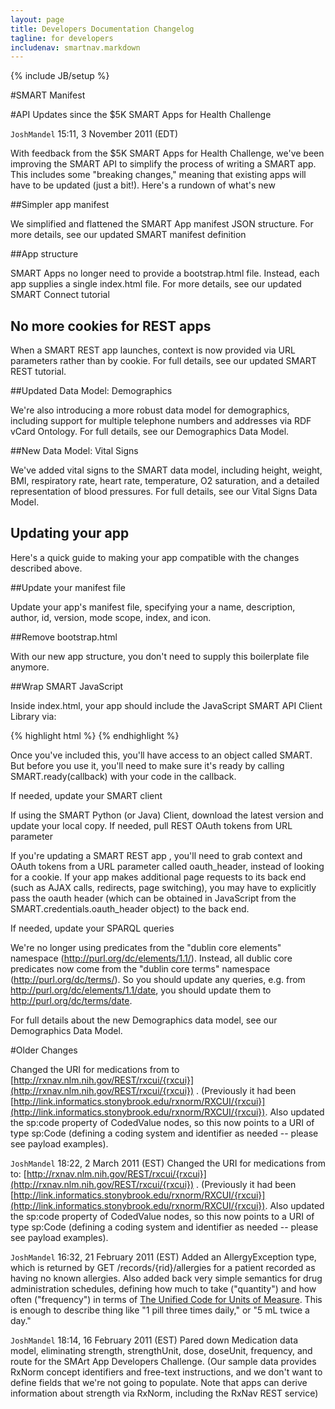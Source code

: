 ```yaml
---
layout: page
title: Developers Documentation Changelog
tagline: for developers
includenav: smartnav.markdown
---
```

{% include JB/setup %}

<div id="toc"> </div>

#SMART Manifest

#API Updates since the $5K SMART Apps for Health Challenge

`JoshMandel` 15:11, 3 November 2011 (EDT) 

With feedback from the $5K SMART Apps for Health Challenge, we've been improving the SMART API to simplify the process of writing a SMART app. This includes some "breaking changes," meaning that existing apps will have to be updated (just a bit!). Here's a rundown of what's new

##Simpler app manifest

We simplified and flattened the SMART App manifest JSON structure. For more details, see our updated SMART manifest definition 

##App structure

SMART Apps no longer need to provide a bootstrap.html file. Instead, each app supplies a single index.html file. For more details, see our updated SMART Connect tutorial

## No more cookies for REST apps

When a SMART REST app launches, context is now provided via URL parameters rather than by cookie. For full details, see our updated SMART REST tutorial.

##Updated Data Model: Demographics

We're also introducing a more robust data model for demographics, including support for multiple telephone numbers and addresses via RDF vCard Ontology. For full details, see our Demographics Data Model.

##New Data Model: Vital Signs

We've added vital signs to the SMART data model, including height, weight, BMI, respiratory rate, heart rate, temperature, O2 saturation, and a detailed representation of blood pressures. For full details, see our Vital Signs Data Model.

## Updating your app

Here's a quick guide to making your app compatible with the changes described above.

##Update your manifest file

Update your app's manifest file, specifying your a name, description, author, id, version, mode scope, index, and icon.

##Remove bootstrap.html

With our new app structure, you don't need to supply this boilerplate file anymore.

##Wrap SMART JavaScript

Inside index.html, your app should include the JavaScript SMART API Client Library via:

{% highlight html %}
    <script src="http://sample-apps.smartplatforms.org/framework/smart/scripts/smart-api-client.js"></script>
{% endhighlight  %}

Once you've included this, you'll have access to an object called SMART. But before you use it, you'll need to make sure it's ready by calling SMART.ready(callback) with your code in the callback.

If needed, update your SMART client

If using the SMART Python (or Java) Client, download the latest version and update your local copy.
 If needed, pull REST OAuth tokens from URL parameter

If you're updating a SMART REST app , you'll need to grab context and OAuth tokens from a URL parameter called oauth_header, instead of looking for a cookie. If your app makes additional page requests to its back end (such as AJAX calls, redirects, page switching), you may have to explicitly pass the oauth header (which can be obtained in JavaScript from the SMART.credentials.oauth_header object) to the back end.

If needed, update your SPARQL queries

We're no longer using predicates from the "dublin core elements" namespace (http://purl.org/dc/elements/1.1/). Instead, all dublic core predicates now come from the "dublin core terms" namespace (http://purl.org/dc/terms/). So you should update any queries, e.g. from http://purl.org/dc/elements/1.1/date, you should update them to http://purl.org/dc/terms/date.

For full details about the new Demographics data model, see our Demographics Data Model. 

#Older Changes

Changed the URI for medications from to [http://rxnav.nlm.nih.gov/REST/rxcui/{rxcui}](http://rxnav.nlm.nih.gov/REST/rxcui/{rxcui}) . (Previously it had been [http://link.informatics.stonybrook.edu/rxnorm/RXCUI/{rxcui}](http://link.informatics.stonybrook.edu/rxnorm/RXCUI/{rxcui}). Also updated the sp:code property of CodedValue nodes, so this now points to a URI of type sp:Code (defining a coding system and identifier as needed -- please see payload examples).

`JoshMandel` 18:22, 2 March 2011 (EST) Changed the URI for medications from to: [http://rxnav.nlm.nih.gov/REST/rxcui/{rxcui}](http://rxnav.nlm.nih.gov/REST/rxcui/{rxcui}) . (Previously it had been [http://link.informatics.stonybrook.edu/rxnorm/RXCUI/{rxcui}](http://link.informatics.stonybrook.edu/rxnorm/RXCUI/{rxcui}). Also updated the sp:code property of CodedValue nodes, so this now points to a URI of type sp:Code (defining a coding system and identifier as needed -- please see payload examples).


`JoshMandel` 16:32, 21 February 2011 (EST) Added an AllergyException type, which is returned by GET /records/{rid}/allergies for a patient recorded as having no known allergies. Also added back very simple semantics for drug administration schedules, defining how much to take ("quantity") and how often ("frequency") in terms of [The Unified Code for Units of Measure](http://www.unitsofmeasure.org/). This is enough to describe thing like "1 pill three times daily," or "5 mL twice a day."


`JoshMandel` 18:14, 16 February 2011 (EST) Pared down Medication data model, eliminating strength, strengthUnit, dose, doseUnit, frequency, and route for the SMArt App Developers Challenge. (Our sample data provides RxNorm concept identifiers and free-text instructions, and we don't want to define fields that we're not going to populate. Note that apps can derive information about strength via RxNorm, including the RxNav REST service) 
